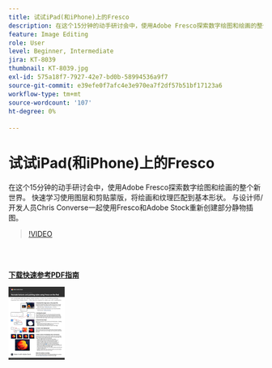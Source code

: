 ```yaml
---
title: 试试iPad(和iPhone)上的Fresco
description: 在这个15分钟的动手研讨会中，使用Adobe Fresco探索数字绘图和绘画的整个新世界
feature: Image Editing
role: User
level: Beginner, Intermediate
jira: KT-8039
thumbnail: KT-8039.jpg
exl-id: 575a18f7-7927-42e7-bd0b-58994536a9f7
source-git-commit: e39efe0f7afc4e3e970ea7f2df57b51bf17123a6
workflow-type: tm+mt
source-wordcount: '107'
ht-degree: 0%

---
```


# 试试iPad(和iPhone)上的Fresco

在这个15分钟的动手研讨会中，使用Adobe Fresco探索数字绘图和绘画的整个新世界。 快速学习使用图层和剪贴蒙版，将绘画和纹理匹配到基本形状。 与设计师/开发人员Chris Converse一起使用Fresco和Adobe Stock重新创建部分静物插图。

>[!VIDEO](https://video.tv.adobe.com/v/333804?hidetitle=true)

<br> 

[**下载快速参考PDF指南**](../quick-reference/Frescoworkshop.pdf)

[![快速参考指南首页的图像](assets/FrescoworkshopPage1.png)](../quick-reference/Frescoworkshop.pdf)